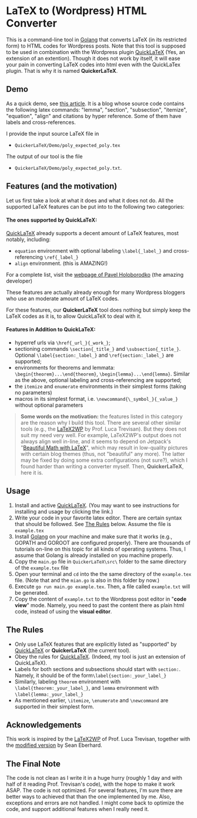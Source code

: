 # LaTeX to (Wordpress) HTML Converter

This is a command-line tool in [Golang](https://golang.org/) that converts LaTeX (in its restricted form) to HTML codes for Wordpress posts. Note that this tool is supposed to be used in combination with the Wordpress plugin [QuickLaTeX](http://www.holoborodko.com/pavel/quicklatex/) (Yes, an extension of an extention). Though it does not work by itself, it will ease your pain in converting LaTeX codes into html even with the QuickLaTex plugin. That is why it is named **QuickerLaTeX**. 

## Demo
As a quick demo, see [this article](https://xiao-liang.com/blog/?p=130). It is a blog whose source code contains the following latex commands: "lemma", "section", "subsection", "itemize", "equation", "align" and citations by hyper reference. Some of them have labels and cross-references.

I provide the input source LaTeX file in 
 * `QuickerLaTeX/Demo/poly_expected_poly.tex`

The output of our tool is the file 
* `QuickerLaTeX/Demo/poly_expected_poly.txt`.

## Features (and the motivation)
Let us first take a look at what it does and what it does not do. All the supported LaTeX features can be put into to the following two categories:
#### The ones supported by QuickLaTeX:
[QuickLaTeX](http://www.holoborodko.com/pavel/quicklatex/)  already supports a decent amount of LaTeX features, most notably, including:
  * `equation` environment with optional labeling `\label{_label_}` and cross-referencing `\ref{_label_}`
  * `align` environment. (this is AMAZING!)  

For a complete list, visit the [webpage of Pavel Holoborodko](http://www.holoborodko.com/pavel/quicklatex/) (the amazing developer)

These features are actually already enough for many Wordpress bloggers who use an moderate amount of LaTeX codes.

For these features, our **QuickerLaTeX** tool does nothing but simply keep the LaTeX codes as it is, to allow QuickLaTeX to deal with it.



#### Features in Addition to QuickLaTeX:
  * hyperref urls via `\href{_url_}{_work_}`; 
  * sectioning commands `\section{_title_}` and `\subsection{_title_}`. Optional `\label{section:_label_}` and `\ref{section:_label_}` are supported;
  * environments for theorems and lemmata: `\begin{theorem}...\end{theorem}`, `\begin{lemma}...\end{lemma}`. Similar as the above, optional labeling and cross-referencing are supported; 
  * the `itemize` and `enumerate` environments in their simplest forms (taking no parameters)
  * macros in its simplest format, i.e. `\newcommand{\_symbol_}{_value_}` without optional parameters


> **Some words on the motivation:** the features listed in this category are the reason why I build this tool. There are several other similar tools (e.g., the [LaTeX2WP](https://lucatrevisan.wordpress.com/latex-to-wordpress/) by Prof. Luca Trevisan). But they does not suit my need very well. For example,  LaTeX2WP's output does not always align well in-line, and it seems to depend on Jetpack's "[Beautiful Math with LaTeX](https://jetpack.com/support/beautiful-math-with-latex/)", which may result in low-quality pictures with certain blog themes (thus, not "beautiful" any more). The latter may be fixed by doing some extra configurations (not sure?), which I found harder than writing a converter myself. Then, **QuickerLaTeX**, here it is.


## Usage
1. Install and active  [QuickLaTeX](http://www.holoborodko.com/pavel/quicklatex/). (You may want to see instructions for installing and usage by clicking the link.)
2. Write your code in your favorite latex editor. There are certain syntax that should be followed. See [The Rules](#rules) below. Assume the file is `example.tex`
3. Install [Golang](https://golang.org/) on your machine and make sure that it works (e.g., GOPATH and GOROOT are configured properly). There are thousands of tutorials on-line on this topic for all kinds of operating systems. Thus, I assume that Golang is already installed on you machine properly.
4. Copy the `main.go` file in `QuickerLaTeX\src\` folder to the same directory of the `example.tex` file
5. Open your terminal and `cd` into the the same directory of the `example.tex` file. (Note that and the `mian.go` is also in this folder by now.)
6. Execute `go run main.go example.tex`. Then, a file called `example.txt` will be generated.
7. Copy the content of `example.txt` to the Wordpress post editor in "**code view**" mode. Namely, you need to past the content there as plain html code, instead of using the **visual editor**. 


## The Rules <a name="rules"></a>
* Only use LaTeX features that are explicitly listed as "supported" by [QuickLaTeX](http://www.holoborodko.com/pavel/quicklatex/) or **QuickerLaTeX** (the current tool).
* Obey the rules for [QuickLaTeX](http://www.holoborodko.com/pavel/quicklatex/). (Indeed, my tool is just an extension of QuickLaTeX).
* Labels for both sections and subsections should start with `section:`. Namely, it should be of the form`\label{section:_your_label_}`
* Similarly, labeling `theorem` environment with  `\label{theorem:_your_label_}`, and `lemma` environment with  `\label{lemma:_your_label_}`
* As mentioned earlier, `\itemize`, `\enumerate` and `\newcommand` are supported in their simplest form.

## Acknowledgements
This work is inspired by the [LaTeX2WP](https://lucatrevisan.wordpress.com/latex-to-wordpress/) of Prof. Luca Trevisan, together with the [modified version](https://github.com/seaneberhard/latex2wp) by Sean Eberhard. 

## The Final Note
The code is not clean as I write it in a huge hurry (roughly 1 day and with half of it reading Prof. Trevisan's code), with the hope to make it work ASAP. The code is not optimized. For several features, I'm sure there are better ways to achieved that than the one implemented by me. Also, exceptions and errors are not handled. I might come back to optimize the code, and support additional features when I really need it. 